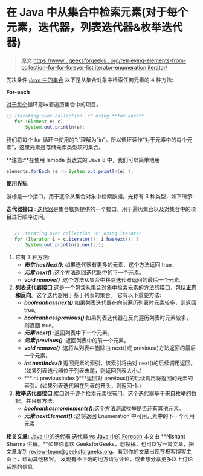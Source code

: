 # 在 Java 中从集合中检索元素(对于每个元素，迭代器，列表迭代器&枚举迭代器)

> 原文:[https://www . geeksforgeeks . org/retrieving-elements-from-collection-for-for-forever-list iterator-enumeration iterator/](https://www.geeksforgeeks.org/retrieving-elements-from-collection-for-each-iterator-listiterator-enumerationiterator/)

先决条件:[Java 中的集合](https://www.geeksforgeeks.org/collections-in-java-2/)
以下是从集合对象中检索任何元素的 4 种方法:

**For-each**

[对于每个](https://www.geeksforgeeks.org/g-fact-40-foreach-in-c-and-java/)循环意味着遍历集合中的项目。

```java
// Iterating over collection 'c' using **for-each** 
   for (Element e: c)
       System.out.println(e);
```

我们将每个 for 循环中使用的“:”理解为“in”。所以循环读作“对于元素中的每个元素”，这里元素是存储元素类型项的集合。

**注意:**在使用 lambda 表达式的 Java 8 中，我们可以简单地用

```java
elements.forEach (e -> System.out.println(e) );
```

**使用光标**

游标是一个接口，用于逐个从集合对象中检索数据。光标有 3 种类型，如下所示:

**迭代器接口** : [迭代器](http://geeksquiz.com/how-to-use-iterator-in-java/)是集合框架提供的一个接口，用于遍历集合以及对集合中的项目进行顺序访问。

```java

   // Iterating over collection 'c' using iterator
   for (Iterator i = c.iterator(); i.hasNext(); ) 
       System.out.println(i.next());
```

1.  它有 3 种方法:
    *   ***布尔 hasNext():*** 如果迭代器有更多的元素，这个方法返回 true。
    *   ***元素 next()*** :这个方法返回迭代器中的下一个元素。
    *   ***void remove()*** :这个方法从集合中移除迭代器返回的最后一个元素。
2.  **列表迭代器接口**:这是一个包含从集合对象中检索元素的方法的接口，包括**正向和反向**。这个迭代器用于基于列表的集合。
    它有以下重要方法:
    *   ***booleanhassnext()***:如果列表迭代器在向前遍历列表时元素较多，则返回 true。
    *   ***booleanhassprevious()***:如果列表迭代器在反向遍历列表时元素较多，则返回 true。
    *   ***元素 next()*** :返回列表中下一个元素。
    *   ***元素 previous()*** :返回列表中的前一个元素。
    *   ***void remove()*** :这将从列表中删除由 next()或 previous()方法返回的最后一个元素。
    *   ***int nextIndex()*** 返回元素的索引，该索引将由对 next()的后续调用返回。(如果列表迭代器位于列表末尾，则返回列表大小。)
    *   ***int previousIndex()***返回对 previous()的后续调用将返回的元素的索引。(如果列表迭代器在列表的开头，则返回-1。)
3.  **枚举迭代器接口**:接口对于逐个检索元素很有用。这个迭代器基于来自枚举的数据，并且有方法:
    *   ***booleanhasmorelements()***:这个方法测试枚举是否还有其他元素。
    *   ***元素 nextElement()*** :这将返回 Enumeration 中可用元素中的下一个可用元素

**相关文章:**
[Java 中的迭代器](https://www.geeksforgeeks.org/iterators-in-java/)
[迭代器 vs Java 中的 Foreach](https://www.geeksforgeeks.org/iterator-vs-foreach-in-java/)
本文由 **Nishant Sharma 供稿。**如果你喜欢 GeeksforGeeks，想投稿，也可以写一篇文章，把文章发到 review-team@geeksforgeeks.org。看到你的文章出现在极客博客主页上，帮助其他极客。
发现有不正确的地方请写评论，或者想分享更多以上讨论话题的信息